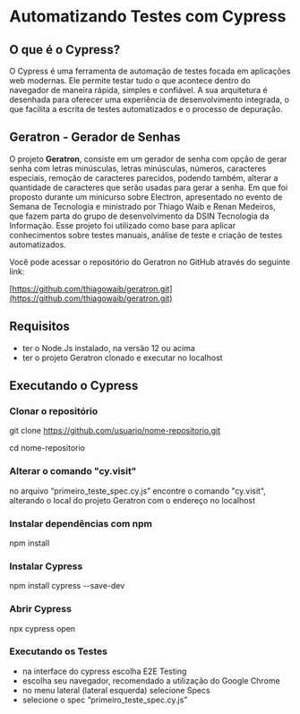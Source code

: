 # Automatizando Testes com Cypress

## O que é o Cypress?

O Cypress é uma ferramenta de automação de testes focada em aplicações web modernas. Ele permite testar tudo o que acontece dentro do navegador de maneira rápida, simples e confiável. A sua arquitetura é desenhada para oferecer uma experiência de desenvolvimento integrada, o que facilita a escrita de testes automatizados e o processo de depuração.

## Geratron - Gerador de Senhas

O projeto **Geratron**, consiste em um gerador de senha com opção de gerar senha com letras minúsculas, letras minúsculas, números, caracteres especiais, remoção de caracteres parecidos, podendo também, alterar a quantidade de caracteres que serão usadas para gerar a senha. Em que foi proposto durante um minicurso sobre Electron, apresentado no evento de Semana de Tecnologia e ministrado por Thiago Waib e Renan Medeiros, que fazem parta do grupo de desenvolvimento da DSIN Tecnologia da Informação. Esse projeto foi utilizado como base para aplicar conhecimentos sobre testes manuais, análise de teste e criação de testes automatizados.

Você pode acessar o repositório do Geratron no GitHub através do seguinte link:

[https://github.com/thiagowaib/geratron.git](https://github.com/thiagowaib/geratron.git)

## Requisitos
- ter o Node.Js  instalado,  na versão 12 ou acima 
- ter o projeto Geratron clonado e executar no localhost 


## Executando o Cypress

### Clonar o repositório
git clone https://github.com/usuario/nome-repositorio.git

cd nome-repositorio
### Alterar o comando "cy.visit"
no arquivo “primeiro_teste_spec.cy.js” encontre o comando "cy.visit", alterando o  local do projeto Geratron com o endereço no localhost
### Instalar dependências com npm
npm install
### Instalar Cypress
npm install cypress --save-dev
### Abrir Cypress
npx cypress open
### Executando os Testes
- na interface do cypress escolha E2E Testing
- escolha seu navegador, recomendado a utilização do Google Chrome 
- no menu lateral (lateral esquerda) selecione Specs 
- selecione o spec “primeiro_teste_spec.cy.js”




